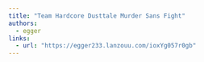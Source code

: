 ```yaml
---
title: "Team Hardcore Dusttale Murder Sans Fight"
authors:
  - egger
links:
  - url: "https://egger233.lanzouu.com/ioxYg057r0gb"
---
```


